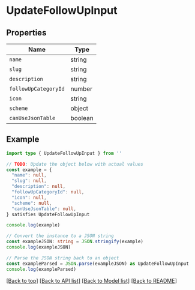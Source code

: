 
# UpdateFollowUpInput


## Properties

Name | Type
------------ | -------------
`name` | string
`slug` | string
`description` | string
`followUpCategoryId` | number
`icon` | string
`scheme` | object
`canUseJsonTable` | boolean

## Example

```typescript
import type { UpdateFollowUpInput } from ''

// TODO: Update the object below with actual values
const example = {
  "name": null,
  "slug": null,
  "description": null,
  "followUpCategoryId": null,
  "icon": null,
  "scheme": null,
  "canUseJsonTable": null,
} satisfies UpdateFollowUpInput

console.log(example)

// Convert the instance to a JSON string
const exampleJSON: string = JSON.stringify(example)
console.log(exampleJSON)

// Parse the JSON string back to an object
const exampleParsed = JSON.parse(exampleJSON) as UpdateFollowUpInput
console.log(exampleParsed)
```

[[Back to top]](#) [[Back to API list]](../README.md#api-endpoints) [[Back to Model list]](../README.md#models) [[Back to README]](../README.md)


